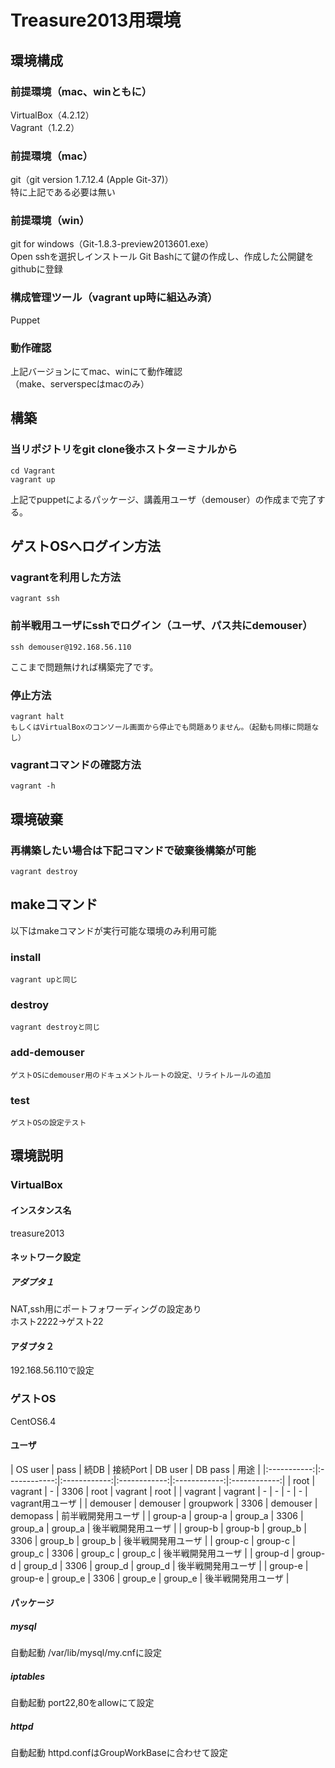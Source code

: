 Treasure2013用環境
===================================

## 環境構成
### 前提環境（mac、winともに）
VirtualBox（4.2.12）  
Vagrant（1.2.2）
### 前提環境（mac）
git（git version 1.7.12.4 (Apple Git-37)）  
特に上記である必要は無い
### 前提環境（win）
git for windows（Git-1.8.3-preview2013601.exe）  
Open sshを選択しインストール
Git Bashにて鍵の作成し、作成した公開鍵をgithubに登録  

### 構成管理ツール（vagrant up時に組込み済）
Puppet

### 動作確認
上記バージョンにてmac、winにて動作確認  
（make、serverspecはmacのみ）

## 構築
### 当リポジトリをgit clone後ホストターミナルから
    cd Vagrant   
    vagrant up  
上記でpuppetによるパッケージ、講義用ユーザ（demouser）の作成まで完了する。
## ゲストOSへログイン方法
### vagrantを利用した方法
    vagrant ssh
### 前半戦用ユーザにsshでログイン（ユーザ、パス共にdemouser）
    ssh demouser@192.168.56.110
ここまで問題無ければ構築完了です。
### 停止方法
    vagrant halt
    もしくはVirtualBoxのコンソール画面から停止でも問題ありません。（起動も同様に問題なし）
### vagrantコマンドの確認方法
    vagrant -h

## 環境破棄
### 再構築したい場合は下記コマンドで破棄後構築が可能
    vagrant destroy  
## makeコマンド
以下はmakeコマンドが実行可能な環境のみ利用可能
### install
    vagrant upと同じ
### destroy
    vagrant destroyと同じ
### add-demouser
    ゲストOSにdemouser用のドキュメントルートの設定、リライトルールの追加
### test
    ゲストOSの設定テスト
## 環境説明
### VirtualBox
#### インスタンス名
treasure2013  
#### ネットワーク設定
##### アダプタ１
NAT,ssh用にポートフォワーディングの設定あり  
ホスト2222->ゲスト22
#### アダプタ２
192.168.56.110で設定
### ゲストOS
CentOS6.4
#### ユーザ

| OS user | pass | 続DB | 接続Port |  DB user |  DB pass | 用途 |
|:-----------:|:------------:|:------------:|:------------:|:------------:|:------------:|
| root | vagrant | - | 3306 |  root | vagrant | root |
| vagrant | vagrant | - | - | - | - | vagrant用ユーザ |
| demouser | demouser | groupwork | 3306 | demouser | demopass | 前半戦開発用ユーザ |
| group-a | group-a | group_a | 3306 | group_a | group_a | 後半戦開発用ユーザ |
| group-b | group-b | group_b | 3306 | group_b | group_b | 後半戦開発用ユーザ |
| group-c | group-c | group_c | 3306 | group_c | group_c | 後半戦開発用ユーザ |
| group-d | group-d | group_d | 3306 | group_d | group_d | 後半戦開発用ユーザ |
| group-e | group-e | group_e | 3306 | group_e | group_e | 後半戦開発用ユーザ |

#### パッケージ   
##### mysql
自動起動
/var/lib/mysql/my.cnfに設定  
##### iptables
自動起動
port22,80をallowにて設定
##### httpd
自動起動
httpd.confはGroupWorkBaseに合わせて設定

